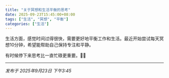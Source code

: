 ```yaml
---
title: "关于冥想和生活平衡的思考"
date: 2025-09-23T15:45:00+08:00
tags: ["生活", "冥想", "平衡"]
categories: ["生活"]
---
```


生活方面，感觉时间过得很快，需要更好地平衡工作和生活。最近开始尝试每天冥想10分钟，希望能帮助自己保持专注和平静。

有时候停下来思考比一直忙碌更重要。🧘‍♂️

---

*发布于 2025年9月23日 下午3:45*